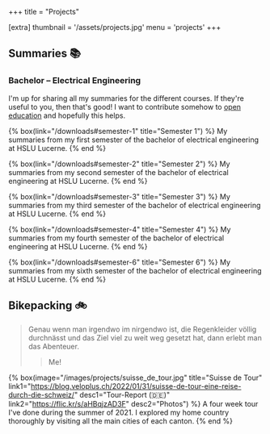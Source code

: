 +++
title = "Projects"

[extra]
thumbnail = '/assets/projects.jpg'
menu = 'projects'
+++

## Summaries 📚

### Bachelor – Electrical Engineering

I'm up for sharing all my summaries for the different courses. If they're useful to you, then that's good! I want to contribute somehow to [open education](https://joint-research-centre.ec.europa.eu/what-open-education_en) and hopefully this helps.

<div class="box-collection">

{% box(link="/downloads#semester-1" title="Semester 1") %}
  My summaries from my first semester of the bachelor of electrical engineering at HSLU Lucerne.
{% end %}

{% box(link="/downloads#semester-2" title="Semester 2") %}
  My summaries from my second semester of the bachelor of electrical engineering at HSLU Lucerne.
{% end %}

{% box(link="/downloads#semester-3" title="Semester 3") %}
  My summaries from my third semester of the bachelor of electrical engineering at HSLU Lucerne.
{% end %}

{% box(link="/downloads#semester-4" title="Semester 4") %}
  My summaries from my fourth semester of the bachelor of electrical engineering at HSLU Lucerne.
{% end %}

{% box(link="/downloads#semester-6" title="Semester 6") %}
  My summaries from my sixth semester of the bachelor of electrical engineering at HSLU Lucerne.
{% end %}

</div>

## Bikepacking 🚲

> Genau wenn man irgendwo im nirgendwo ist, die Regenkleider völlig durchnässt und das Ziel viel zu weit weg gesetzt hat, dann erlebt man das Abenteuer.
> > Me!

<div class="box-collection">

{% box(image="/images/projects/suisse_de_tour.jpg"
       title="Suisse de Tour"
       link1="https://blog.veloplus.ch/2022/01/31/suisse-de-tour-eine-reise-durch-die-schweiz/"
       desc1="Tour-Report (🇩🇪)"
       link2="https://flic.kr/s/aHBqjzAD3F"
       desc2="Photos") %}
  A four week tour I've done during the summer of 2021. I explored my home country thoroughly by visiting all the main cities of each canton.
{% end %}

</div>
